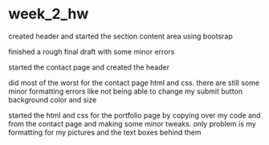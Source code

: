 # week_2_hw
created header and started the section content area using bootsrap

finished a rough final draft with some minor errors 

started the contact page and created the header

did most of the worst for the contact page html and css. there are still some minor formatting errors like not being able to change my submit button background color and size

started the html and css for the portfolio page by copying over my code and from the contact page and making some minor tweaks. only problem is my formatting for my pictures and the text boxes behind them